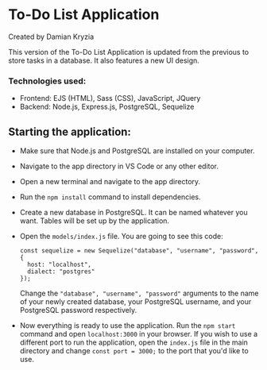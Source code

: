 # To-Do List Application

Created by Damian Kryzia

This version of the To-Do List Application is updated from the previous to store tasks in a database. It also features a new UI design.

### Technologies used:
- Frontend: EJS (HTML), Sass (CSS), JavaScript, JQuery
- Backend: Node.js, Express.js, PostgreSQL, Sequelize

## Starting the application:
- Make sure that Node.js and PostgreSQL are installed on your computer.
- Navigate to the app directory in VS Code or any other editor.
- Open a new terminal and navigate to the app directory.
- Run the ```npm install``` command to install dependencies.
- Create a new database in PostgreSQL. It can be named whatever you want. Tables will be set up by the application.
- Open the ```models/index.js``` file. You are going to see this code:
  
  ```
  const sequelize = new Sequelize("database", "username", "password", {
    host: "localhost",
    dialect: "postgres"
  });
  ```
  
  Change the ```"database", "username", "password"``` arguments to the name of your newly created database, your PostgreSQL username, and your PostgreSQL password respectively.
- Now everything is ready to use the application. Run the ```npm start``` command and open ```localhost:3000``` in your browser.
  If you wish to use a different port to run the application, open the ```index.js``` file in the main directory and change ```const port = 3000;``` to the port that you'd like to use.
